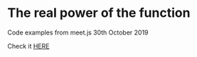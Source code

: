 # The real power of the function #

Code examples from meet.js 30th October 2019

Check it [HERE](https://krzysztof-grzybek.github.io/meet.js_10-2019/)
